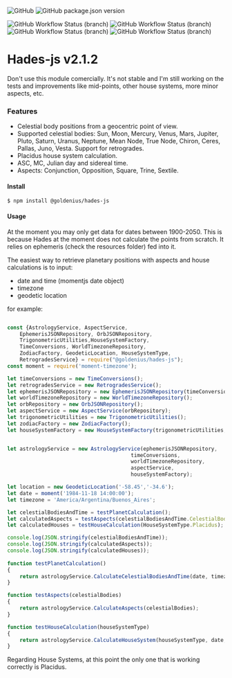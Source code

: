 ![GitHub](https://img.shields.io/github/license/magicalmysticalcat/hades-js?style=flat-square)
![GitHub package.json version](https://img.shields.io/github/package-json/v/magicalmysticalcat/hades-js)

![GitHub Workflow Status (branch)](https://img.shields.io/github/workflow/status/magicalmysticalcat/hades-js/implementation%20tests%20(master)/master?label=implementation%20tests%20%28master%29&style=flat-square)
![GitHub Workflow Status (branch)](https://img.shields.io/github/workflow/status/magicalmysticalcat/hades-js/unit%20tests%20(master)/master?label=unit%20tests%20%28master%29&style=flat-square)
![GitHub Workflow Status (branch)](https://img.shields.io/github/workflow/status/magicalmysticalcat/hades-js/implementation%20tests%20(dev)/develop?label=implementation%20tests%20%28develop%29&style=flat-square)
![GitHub Workflow Status (branch)](https://img.shields.io/github/workflow/status/magicalmysticalcat/hades-js/unit%20tests%20(dev)/develop?label=unit%20tests%20%28develop%29&style=flat-square)

# Hades-js v2.1.2

Don't use this module comercially. It's not stable and I'm still working on the tests and improvements like mid-points, other house systems, more minor aspects, etc.

### Features

- Celestial body positions from a geocentric point of view.
- Supported celestial bodies: Sun, Moon, Mercury, Venus, Mars, Jupiter, Pluto, Saturn, Uranus, Neptune,
  Mean Node, True Node, Chiron, Ceres, Pallas, Juno, Vesta. Support for retrogrades.
- Placidus house system calculation.
- ASC, MC, Julian day and sidereal time.
- Aspects: Conjunction, Opposition, Square, Trine, Sextile.

#### Install

`$ npm install @goldenius/hades-js`

#### Usage

At the moment you may only get data for dates between 1900-2050. This is because Hades at the moment does not calculate the points from scratch. It relies on ephemeris (check the resources folder) fed into it.

The easiest way to retrieve planetary positions with aspects and house calculations is to input:
- date and time (momentjs date object)
- timezone
- geodetic location

for example:
```javascript

const {AstrologyService, AspectService, 
    EphemerisJSONRepository, OrbJSONRepository, 
    TrigonometricUtilities,HouseSystemFactory,
    TimeConversions, WorldTimezoneRepository, 
    ZodiacFactory, GeodeticLocation, HouseSystemType,
    RetrogradesService} = require("@goldenius/hades-js");
const moment = require('moment-timezone');

let timeConversions = new TimeConversions();
let retrogradesService = new RetrogradesService();
let ephemerisJSONRepository = new EphemerisJSONRepository(timeConversions,retrogradesService);
let worldTimezoneRepository = new WorldTimezoneRepository();
let orbRepository = new OrbJSONRepository();
let aspectService = new AspectService(orbRepository);
let trigonometricUtilities = new TrigonometricUtilities();
let zodiacFactory = new ZodiacFactory();
let houseSystemFactory = new HouseSystemFactory(trigonometricUtilities,zodiacFactory);


let astrologyService = new AstrologyService(ephemerisJSONRepository, 
                                        timeConversions, 
                                        worldTimezoneRepository,
                                        aspectService,
                                        houseSystemFactory);

let location = new GeodeticLocation('-58.45','-34.6');
let date = moment('1984-11-18 14:00:00');
let timezone = 'America/Argentina/Buenos_Aires';

let celestialBodiesAndTime = testPlanetCalculation();
let calculatedAspects = testAspects(celestialBodiesAndTime.CelestialBodies);
let calculatedHouses = testHouseCalculation(HouseSystemType.Placidus);

console.log(JSON.stringify(celestialBodiesAndTime));
console.log(JSON.stringify(calculatedAspects));
console.log(JSON.stringify(calculatedHouses));
                                        
function testPlanetCalculation()
{
    return astrologyService.CalculateCelestialBodiesAndTime(date, timezone, location);
}

function testAspects(celestialBodies)
{
    return astrologyService.CalculateAspects(celestialBodies);
}

function testHouseCalculation(houseSystemType)
{
    return astrologyService.CalculateHouseSystem(houseSystemType, date, timezone, location);
}
```
Regarding House Systems, at this point the only one that is working correctly is Placidus.
